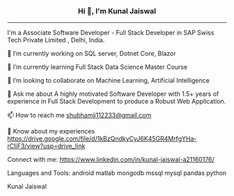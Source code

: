 <div style="text-align: center;">
  <h3>Hi 👋, I'm Kunal Jaiswal</h3>
</div>
<hr>
I'm a Associate Software Developer - Full Stack Developer in SAP Swiss Tech Private Limited , Delhi, India.


🔭 I’m currently working on SQL server, Dotnet Core, Blazor

🌱 I’m currently learning Full Stack Data Science Master Course

👯 I’m looking to collaborate on Machine Learning, Artificial Intelligence

💬 Ask me about A highly motivated Software Developer with 1.5+ years of experience in Full Stack Development to produce a Robust Web Application. 

📫 How to reach me shubhamjj112233@gmail.com

📄 Know about my experiences https://drive.google.com/file/d/1kBzQndkyCyJ6K45GR4MrfgYHa-rCIiF3/view?usp=drive_link

Connect with me:
https://www.linkedin.com/in/kunal-jaiswal-a21160176/

Languages and Tools:
android matlab mongodb mssql mysql pandas python

Kunal Jaiswal
